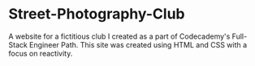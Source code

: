 # Street-Photography-Club
A website for a fictitious club I created as a part of Codecademy's Full-Stack Engineer Path. This site was created using HTML and CSS with a focus on reactivity.
